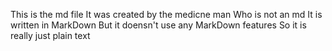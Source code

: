 This is the md file
It was created by the medicne man
Who is not an md
It is written in MarkDown
But it doensn't use any MarkDown features
So it is really just plain text
